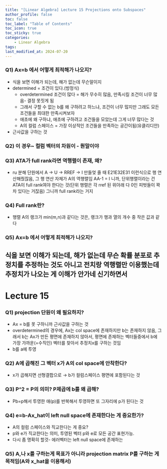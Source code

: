 ```yaml
---
title: "[Linear Algebra] Lecture 15 Projections onto Subspaces"
author_profile: false
toc: false
toc_label: "Table of Contents"
toc_icon: true
toc_sticky: true
categories: 
    - Linear Algebra
tags:
last_modified_at: 2024-07-20
---
```


### Q1) Ax=b 에서 어떻게 최적해가 나오지?
- 식을 보면 이해가 되는데, 해가 없는데 무슨말이지
- determined = 조건이 있다.(방정식)
    - overdetermined 조건이 많다 = 해가 무수히 많음, 만족시킬 조건이 너무 많음- 결정 못짓게 됨
    - 그래서 구할 수 없는 b를 왜 구하려고 하느냐, 조건이 너무 많지만 그래도 모든 조건들을 최대한 만족시켜보자
    - 애초에 왜 구하냐, 애초에 구하려고 조건들을 모았는데 그게 너무 많다는 것
    - A의 컬럼 스페이스 = 가장 이상적인 조건들을 만족하는 공간이됨(유클리디안)
- 근사값을 구하는 것

### Q2) 이 경우~ 컬럼 벡터의 차원이 - 뭔말이야

### Q3) ATA가 full rank라면 역행렬이 존재, 왜?
- ru 분해 단원에서 A → U → RREF → I 만들엊 줄 때 E21E32E31 이런식으로 행 연산해줬잖음, 그 행 연산 자체가 A의 역행렬임
AA-1 = I 니까, 단위행렬이라는 건 ATA이 full rank여야 한다는 것(단위 행렬은 각 rref 된 위아래 다 0인 피벗들이 꽉차 있다는 거잖음) 그니까 full rank라는 거지


### Q4) Full rank란?
- 행렬 A의 랭크가 min(m,n)과 같다는 것은, 랭크가 행과 열의 개수 중 작은 값과 같다


### Q5) Ax=b 에서 어떻게 최적해가 나오지?
식을 보면 이해가 되는데, 해가 없는데 무슨 확률 분포로 추정치를 추정하는 것도 아니고 전치랑 역행렬만 이용했는데 추정치가 나오는 게 이해가 안가네 신기하면서
---

# Lecture 15

### Q1) projection 단원이 왜 필요하지?
- Ax = b를 못 구하니까 근사값을 구하는 것
- overdetermined의 경우에, Ax는 col space에 존재하지만 b는 존재하지 않음, 그래서 b는 Ax가 만든 평면에 존재하지 않아서, 평면에 존재하는 벡터들중에서 b에 가장 가까운(=수직인) 벡터를 찾아서 추정치x를 구하는 것임
- b를 a에 투영


### Q2) A에 곱해진 그 벡터 x가 A의 col space에 안착한다?
- x가 곱해지면 선형결합으로 → b가 컬럼스페이스 평면에 포함된다는 것


### Q3) P^2 = P의 의미? P제곱에 b를 왜 곱해?
- Pb=p해서 투영한 애(p)를 반복해서 투영하면 또 그자리에 p가 된다는 것


### Q4) e=b-Ax_hat이 left null space에 존재한다는 게 중요한가?
- A의 컬럼 스페이스와 직교한다는 게 중요?
- p와 e가 직교한다는 의미, 투영된 벡터 p와 e로 모든 공간 표현가능.
- 다시 좀 명확히 할것- 에러벡터는 left null space에 존재하는


### Q5) A,나 x를 구하는게 목표가 아니라 projection matrix P를 구하는 게 목적임(A와 x_hat을 이용해서)